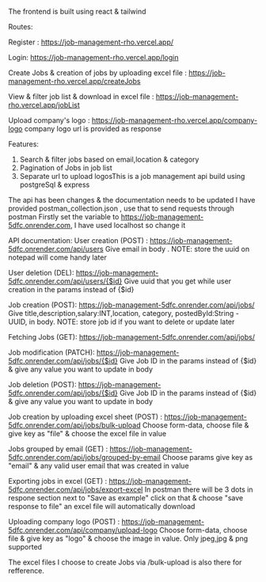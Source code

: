 The frontend is built using react & tailwind

Routes:

Register : https://job-management-rho.vercel.app/

Login: https://job-management-rho.vercel.app/login

Create Jobs & creation of jobs by uploading excel file : https://job-management-rho.vercel.app/createJobs

View & filter job list & download in excel file : https://job-management-rho.vercel.app/jobList

Upload company's logo : https://job-management-rho.vercel.app/company-logo
company logo url is provided as response

Features: 
1. Search & filter jobs based on email,location & category 
2. Pagination of Jobs in job list
3. Separate url to upload logosThis is a job management api build using postgreSql & express

The api has been changes & the documentation needs to be updated 
I have provided postman_collection.json , use that to send requests through postman 
Firstly set the variable to https://job-management-5dfc.onrender.com, I have used localhost so change it

API documentation:
User creation (POST) : https://job-management-5dfc.onrender.com/api/users
Give email in body . NOTE: store the uuid on notepad will come handy later

User deletion (DEL):  https://job-management-5dfc.onrender.com/api/users/{$id}
Give uuid that you get while user creation in the params instead of {$id}

Job creation (POST): https://job-management-5dfc.onrender.com/api/jobs/
Give title,description,salary:INT,location, category, postedById:String - UUID, in body. NOTE: store job id if you want to delete or update later

Fetching Jobs (GET): https://job-management-5dfc.onrender.com/api/jobs/

Job modification (PATCH): https://job-management-5dfc.onrender.com/api/jobs/{$id}
Give Job ID in the params instead of {$id} & give any value you want to update in body

Job deletion (POST):  https://job-management-5dfc.onrender.com/api/jobs/{$id}
Give Job ID in the params instead of {$id} & give any value you want to update in body

Job creation by uploading excel sheet (POST) : https://job-management-5dfc.onrender.com/api/jobs/bulk-upload
Choose form-data, choose file & give key as "file" & choose the excel file in value

Jobs grouped by email (GET) : https://job-management-5dfc.onrender.com/api/jobs/grouped-by-email
Choose params give key as "email" & any valid user email that was created in value

Exporting jobs in excel (GET) : https://job-management-5dfc.onrender.com/api/jobs/export-excel
In postman there will be 3 dots in respone section next to "Save as example" click on that & choose "save response to file" an excel file will automatically download


Uploading company logo (POST) : https://job-management-5dfc.onrender.com/api/company/upload-logo
Choose form-data, choose file & give key as "logo" & choose the image in value. Only jpeg,jpg & png supported

The excel files I choose to create Jobs via /bulk-upload is also there for refference.
